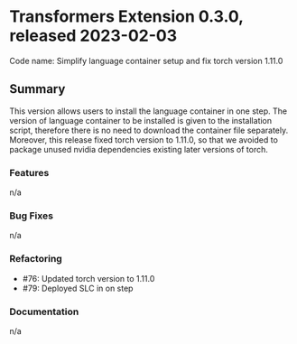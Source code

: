 # Transformers Extension 0.3.0, released 2023-02-03

Code name: Simplify language container setup and fix torch version 1.11.0


## Summary

This version allows users to install the language container in one step. 
The version of language container to be installed is given to the installation 
script, therefore there is no need to download the container file separately. 
Moreover, this release fixed torch version to 1.11.0, so that we avoided to 
package unused nvidia dependencies existing later versions of torch.

### Features

 n/a
  
### Bug Fixes

 n/a

### Refactoring

 - #76: Updated torch version to 1.11.0
 - #79: Deployed SLC in on step

### Documentation

 n/a
    
  
